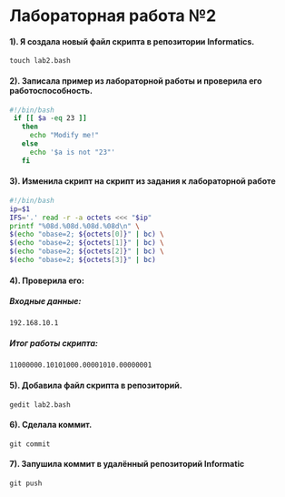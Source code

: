 <h1>Лабораторная работа №2</h1>

<h4>1). Я создала новый файл скрипта в репозитории Informatics.</h4>

```touch lab2.bash```

<h4>2). Записала пример из лабораторной работы и проверила его работоспособность.</h4>

```bash
#!/bin/bash
 if [[ $a -eq 23 ]]
   then
     echo "Modify me!"
   else
     echo '$a is not "23"'
   fi
```

<h4>3). Изменила скрипт на скрипт из задания к лабораторной работе</h4>

```bash
#!/bin/bash
ip=$1
IFS='.' read -r -a octets <<< "$ip"
printf "%08d.%08d.%08d.%08d\n" \
$(echo "obase=2; ${octets[0]}" | bc) \
$(echo "obase=2; ${octets[1]}" | bc) \
$(echo "obase=2; ${octets[2]}" | bc) \
$(echo "obase=2; ${octets[3]}" | bc)
```
<h4>4). Проверила его:</h4>


<h5>Входные данные:</h5>

```192.168.10.1```

<h5>Итог работы скрипта:</h5>

```11000000.10101000.00001010.00000001```


<h4>5). Добавила файл скрипта в репозиторий.</h4>

```gedit lab2.bash```

<h4>6). Сделала коммит.</h4>

```git commit```

<h4>7). Запушила коммит в удалённый репозиторий Informatic</h4>

```git push```

